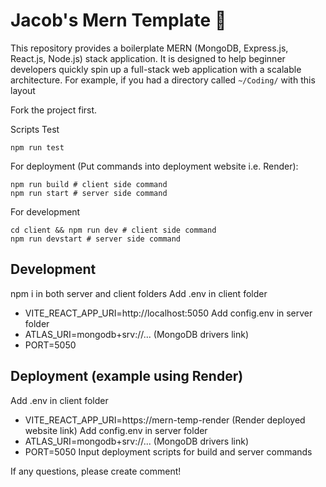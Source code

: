 # Jacob's Mern Template 🍃

This repository provides a boilerplate MERN (MongoDB, Express.js, React.js, Node.js) stack application. It is designed to help beginner developers quickly spin up a full-stack web application with a scalable architecture.
For example, if you had a directory called `~/Coding/` with this layout

Fork the project first.

Scripts
Test
```
npm run test
```
For deployment (Put commands into deployment website i.e. Render):
```
npm run build # client side command
npm run start # server side command
```
For development
```
cd client && npm run dev # client side command
npm run devstart # server side command
```

## Development
npm i in both server and client folders
Add .env in client folder
- VITE_REACT_APP_URI=http://localhost:5050
Add config.env in server folder
- ATLAS_URI=mongodb+srv://... (MongoDB drivers link)
- PORT=5050

  
## Deployment (example using Render)
Add .env in client folder
- VITE_REACT_APP_URI=https://mern-temp-render (Render deployed website link)
Add config.env in server folder
- ATLAS_URI=mongodb+srv://... (MongoDB drivers link)
- PORT=5050
Input deployment scripts for build and server commands

If any questions, please create comment!

